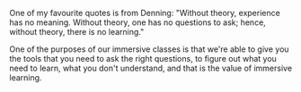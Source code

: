 One of my favourite quotes is from Denning: "Without theory, experience has no meaning. Without theory, one has no questions to ask; hence, without theory, there is no learning." 

One of the purposes of our immersive classes is that we're able to give you the tools that you need to ask the right questions, to figure out what you need to learn, what you don't understand, and that is the value of immersive learning.